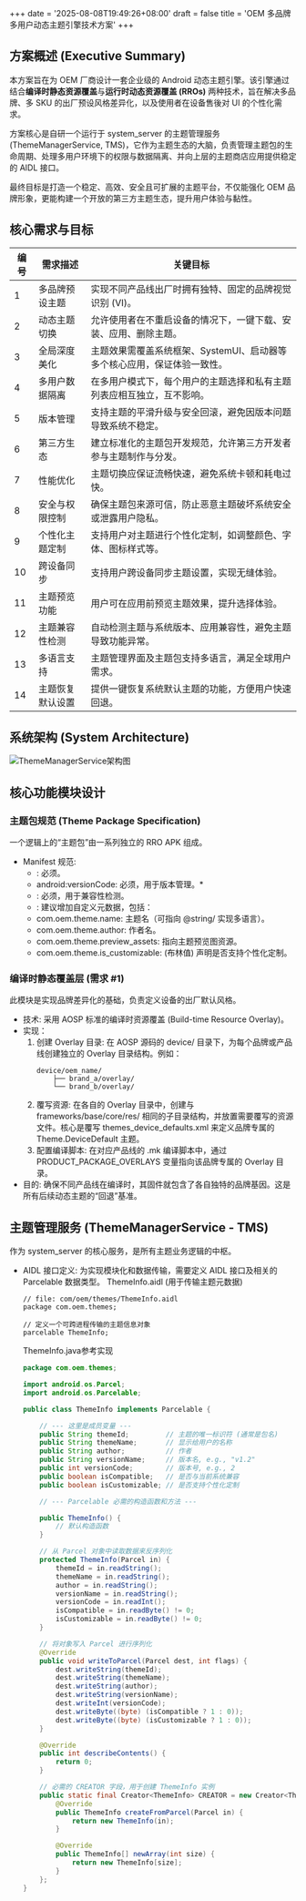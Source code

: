 +++
date = '2025-08-08T19:49:26+08:00'
draft = false
title = 'OEM 多品牌多用户动态主题引擎技术方案'
+++

## 方案概述 (Executive Summary)
本方案旨在为 OEM 厂商设计一套企业级的 Android 动态主题引擎。该引擎通过结合**编译时静态资源覆盖**与**运行时动态资源覆盖 (RROs)** 两种技术，旨在解决多品牌、多 SKU 的出厂预设风格差异化，以及使用者在设备售後对 UI 的个性化需求。

方案核心是自研一个运行于 system_server 的主题管理服务 (ThemeManagerService, TMS)，它作为主题生态的大脑，负责管理主题包的生命周期、处理多用户环境下的权限与数据隔离、并向上层的主题商店应用提供稳定的 AIDL 接口。

最终目标是打造一个稳定、高效、安全且可扩展的主题平台，不仅能强化 OEM 品牌形象，更能构建一个开放的第三方主题生态，提升用户体验与黏性。

## 核心需求与目标

| 编号 | 需求描述         | 关键目标                                                         |
|------|------------------|------------------------------------------------------------------|
| 1    | 多品牌预设主题   | 实现不同产品线出厂时拥有独特、固定的品牌视觉识别 (VI)。          |
| 2    | 动态主题切换     | 允许使用者在不重启设备的情况下，一键下载、安装、应用、删除主题。 |
| 3    | 全局深度美化     | 主题效果需覆盖系统框架、SystemUI、启动器等多个核心应用，保证体验一致性。 |
| 4    | 多用户数据隔离   | 在多用户模式下，每个用户的主题选择和私有主题列表应相互独立，互不影响。 |
| 5    | 版本管理         | 支持主题的平滑升级与安全回滚，避免因版本问题导致系统不稳定。      |
| 6    | 第三方生态       | 建立标准化的主题包开发规范，允许第三方开发者参与主题制作与分发。  |
| 7    | 性能优化         | 主题切换应保证流畅快速，避免系统卡顿和耗电过快。                   |
| 8    | 安全与权限控制   | 确保主题包来源可信，防止恶意主题破坏系统安全或泄露用户隐私。       |
| 9    | 个性化主题定制   | 支持用户对主题进行个性化定制，如调整颜色、字体、图标样式等。        |
| 10   | 跨设备同步       | 支持用户跨设备同步主题设置，实现无缝体验。                         |
| 11   | 主题预览功能     | 用户可在应用前预览主题效果，提升选择体验。                         |
| 12   | 主题兼容性检测   | 自动检测主题与系统版本、应用兼容性，避免主题导致功能异常。         |
| 13   | 多语言支持       | 主题管理界面及主题包支持多语言，满足全球用户需求。                 |
| 14   | 主题恢复默认设置 | 提供一键恢复系统默认主题的功能，方便用户快速回退。                 |


## 系统架构 (System Architecture)

![ThemeManagerService架构图](/ethenslab/images/android-thememanagerservice-sw-architecture.png)

## 核心功能模块设计

### 主题包规范 (Theme Package Specification)
一个逻辑上的“主题包”由一系列独立的 RRO APK 组成。
* Manifest 规范:
    * <overlay android:targetPackage="包名" />: 必须。
    * android:versionCode: 必须，用于版本管理。*
    * <uses-sdk android:minSdkVersion="..." />: 必须，用于兼容性检测。
    * <meta-data>: 建议增加自定义元数据，包括：
    * com.oem.theme.name: 主题名（可指向 @string/ 实现多语言）。
    * com.oem.theme.author: 作者名。
    * com.oem.theme.preview_assets: 指向主题预览图资源。
    * com.oem.theme.is_customizable: (布林值) 声明是否支持个性化定制。

### 编译时静态覆盖层 (需求 #1)
此模块是实现品牌差异化的基础，负责定义设备的出厂默认风格。
* 技术: 采用 AOSP 标准的编译时资源覆盖 (Build-time Resource Overlay)。
* 实现：
    1. 创建 Overlay 目录: 在 AOSP 源码的 device/ 目录下，为每个品牌或产品线创建独立的 Overlay 目录结构。例如：
        ```shell
        device/oem_name/
            ├── brand_a/overlay/
            └── brand_b/overlay/
        ```
    2. 覆写资源: 在各自的 Overlay 目录中，创建与 frameworks/base/core/res/ 相同的子目录结构，并放置需要覆写的资源文件。核心是覆写 themes_device_defaults.xml 来定义品牌专属的 Theme.DeviceDefault 主题。
    3. 配置编译脚本: 在对应产品线的 .mk 编译脚本中，通过 PRODUCT_PACKAGE_OVERLAYS 变量指向该品牌专属的 Overlay 目录。
* 目的: 确保不同产品线在编译时，其固件就包含了各自独特的品牌基因。这是所有后续动态主题的“回退”基准。

## 主题管理服务 (ThemeManagerService - TMS)
作为 system_server 的核心服务，是所有主题业务逻辑的中枢。
* AIDL 接口定义:
    为实现模块化和数据传输，需要定义 AIDL 接口及相关的 Parcelable 数据类型。
    ThemeInfo.aidl (用于传输主题元数据)
    ```aidl
    // file: com/oem/themes/ThemeInfo.aidl
    package com.oem.themes;

    // 定义一个可跨进程传输的主题信息对象
    parcelable ThemeInfo;
    ```

    ThemeInfo.java参考实现
    ```java
    package com.oem.themes;

    import android.os.Parcel;
    import android.os.Parcelable;

    public class ThemeInfo implements Parcelable {

        // --- 这里是成员变量 ---
        public String themeId;         // 主题的唯一标识符 (通常是包名)
        public String themeName;       // 显示给用户的名称
        public String author;          // 作者
        public String versionName;     // 版本名, e.g., "v1.2"
        public int versionCode;        // 版本号, e.g., 2
        public boolean isCompatible;   // 是否与当前系统兼容
        public boolean isCustomizable; // 是否支持个性化定制

        // --- Parcelable 必需的构造函数和方法 ---

        public ThemeInfo() {
            // 默认构造函数
        }

        // 从 Parcel 对象中读取数据来反序列化
        protected ThemeInfo(Parcel in) {
            themeId = in.readString();
            themeName = in.readString();
            author = in.readString();
            versionName = in.readString();
            versionCode = in.readInt();
            isCompatible = in.readByte() != 0;
            isCustomizable = in.readByte() != 0;
        }

        // 将对象写入 Parcel 进行序列化
        @Override
        public void writeToParcel(Parcel dest, int flags) {
            dest.writeString(themeId);
            dest.writeString(themeName);
            dest.writeString(author);
            dest.writeString(versionName);
            dest.writeInt(versionCode);
            dest.writeByte((byte) (isCompatible ? 1 : 0));
            dest.writeByte((byte) (isCustomizable ? 1 : 0));
        }

        @Override
        public int describeContents() {
            return 0;
        }

        // 必需的 CREATOR 字段，用于创建 ThemeInfo 实例
        public static final Creator<ThemeInfo> CREATOR = new Creator<ThemeInfo>() {
            @Override
            public ThemeInfo createFromParcel(Parcel in) {
                return new ThemeInfo(in);
            }

            @Override
            public ThemeInfo[] newArray(int size) {
                return new ThemeInfo[size];
            }
        };
    }
    ```
